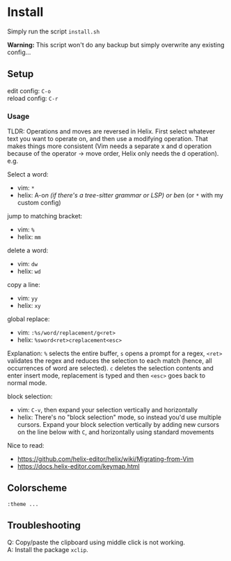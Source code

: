# Install

Simply run the script `install.sh`

**Warning:** This script won't do any backup but simply overwrite any existing
config...

## Setup

edit config: `C-o`<br>
reload config: `C-r`

### Usage

TLDR: Operations and moves are reversed in Helix.
First select whatever text you want to operate on, and then use a modifying operation.
That makes things more consistent (Vim needs a separate x and d operation because of the operator -> move order, Helix only needs the d operation).
e.g.

Select a word:
* vim: `*`
* helix: A-o*n (if there's a tree-sitter grammar or LSP) or be*n (or `*` with my custom config)

jump to matching bracket:
* vim: ``%``
* helix: `mm`

delete a word:
* vim: `dw`
* helix: `wd`

copy a line:
* vim: `yy`
* helix: `xy`

global replace:
* vim: `:%s/word/replacement/g<ret>`
* helix: `%sword<ret>creplacement<esc>`

Explanation: `%` selects the entire buffer, `s` opens a prompt for a regex, `<ret>` validates the regex and reduces the selection to each match (hence, all occurrences of word are selected). `c` deletes the selection contents and enter insert mode, replacement is typed and then `<esc>` goes back to normal mode.

block selection:
* vim: `C-v`, then expand your selection vertically and horizontally
* helix: There's no "block selection" mode, so instead you'd use multiple cursors. Expand your block selection vertically by adding new cursors on the line below with `C`, and horizontally using standard movements

Nice to read:
* https://github.com/helix-editor/helix/wiki/Migrating-from-Vim
* https://docs.helix-editor.com/keymap.html

## Colorscheme

`:theme ...`

## Troubleshooting

Q: Copy/paste the clipboard using middle click is not working.<br>
A: Install the package `xclip`.
